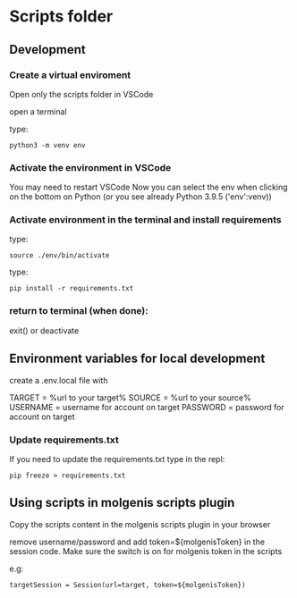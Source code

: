 # Scripts folder

## Development

### Create a virtual enviroment
Open only the scripts folder in VSCode

open a terminal

type:
```
python3 -m venv env
```

### Activate the environment in VSCode
You may need to restart VSCode
Now you can select the env when clicking on the bottom on Python
(or you see already Python 3.9.5 ('env':venv))

### Activate environment in the terminal and install requirements

type:

```
source ./env/bin/activate
```

type:

```
pip install -r requirements.txt
```

### return to terminal (when done):
exit() or deactivate

## Environment variables for local development

create a .env.local file with

TARGET = %url to your target%
SOURCE = %url to your source%
USERNAME = username for account on target
PASSWORD = password for account on target

### Update requirements.txt

If you need to update the requirements.txt type in the repl:

```
pip freeze > requirements.txt
```

## Using scripts in molgenis scripts plugin
Copy the scripts content in the molgenis scripts plugin in your browser

remove username/password and add token=${molgenisToken} in the session code. Make sure the switch is on for molgenis token in the scripts

e.g:

```
targetSession = Session(url=target, token=${molgenisToken})

```